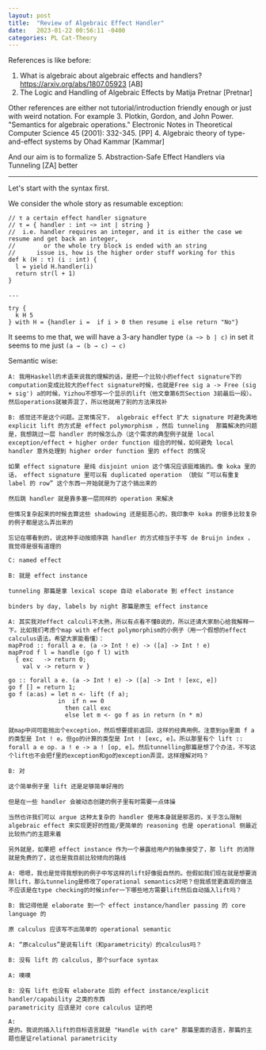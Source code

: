 ```yaml
---
layout: post
title:  "Review of Algebraic Effect Handler"
date:   2023-01-22 00:56:11 -0400
categories: PL Cat-Theory
---
```

References is like before:
1. What is algebraic about algebraic effects and handlers? https://arxiv.org/abs/1807.05923 [AB]
2. The Logic and Handling of Algebraic Effects by Matija Pretnar [Pretnar]

Other references are either not tutorial/introduction friendly enough or just with weird notation. For example
3. Plotkin, Gordon, and John Power. "Semantics for algebraic operations." Electronic Notes in Theoretical Computer Science 45 (2001): 332-345. [PP]
4. Algebraic theory of type-and-effect systems by Ohad Kammar [Kammar]

And our aim is to formalize 
5. Abstraction-Safe Effect Handlers via Tunneling [ZA] better
***



Let's start with the syntax first.

We consider the whole story as resumable exception:

```
// τ a certain effect handler signature
// τ = { handler : int ~> int | string } 
//  i.e. handler requires an integer, and it is either the case we resume and get back an integer, 
//        or the whole try block is ended with an string
//      issue is, how is the higher order stuff working for this
def k (H : τ) (i : int) {
  l = yield H.handler(i)
  return str(l + 1)
}

...

try {
  k H 5
} with H = {handler i =  if i > 0 then resume i else return "No"}
```
It seems to me that, we will have a 3-ary handler type `(a ~> b | c)` in set it seems to me just `(a → (b → c) → c)`

Semantic wise:
```
A: 我用Haskell的术语来说我的理解的话，是把一个比较小的effect signature下的computation变成比较大的effect signature时候，也就是Free sig a -> Free (sig + sig') a的时候，Yizhou不想写一个显示的lift（他文章第6页Section 3前最后一段）。然后operations就被弄混了，所以他就用了别的方法来找补

B: 感觉还不是这个问题。正常情况下， algebraic effect 扩大 signature 时避免满地 explicit lift 的方式是 effect polymorphism ，然后 tunneling  那篇解决的问题是，我想跳过一层 handler 的时候怎么办（这个需求的典型例子就是 local exception/effect + higher order function 组合的时候，如何避免 local handler 意外处理到 higher order function 里的 effect 的情况

如果 effect signature 是纯 disjoint union 这个情况应该挺难搞的。像 koka 里的话， effect signature 里可以有 duplicated operation （貌似 “可以有重复 label 的 row” 这个东西一开始就是为了这个搞出来的

然后跳 handler 就是靠多塞一层同样的 operation 来解决

但情况复杂起来的时候去算这些 shadowing 还是挺恶心的，我印象中 koka 的很多比较复杂的例子都是这么弄出来的

忘记在哪看到的，说这种手动按顺序跳 handler 的方式相当于手写 de Bruijn index ，我觉得是很有道理的

C: named effect

B: 就是 effect instance

tunneling 那篇是拿 lexical scope 自动 elaborate 到 effect instance

binders by day, labels by night 那篇是原生 effect instance

A: 其实我对effect calculi不太熟，所以有点看不懂B说的，所以还请大家耐心给我解释一下。比如我们考虑个map with effect polymorphism的小例子（用一个假想的effect calculus语法，希望大家能看懂）：
mapProd :: forall a e. (a -> Int ! e) -> ([a] -> Int ! e)
mapProd f l = handle (go f l) with
  { exc   -> return 0;
    val v -> return v }
    
go :: forall a e. (a -> Int ! e) -> ([a] -> Int ! [exc, e])
go f [] = return 1;
go f (a:as) = let n <- lift (f a);
              in  if n == 0 
                then call exc 
                else let m <- go f as in return (n * m)

就map中间可能抛出个exception，然后想要提前返回，这样的经典用例。注意到go里面 f a 的类型是 Int ! e，但go的计算的类型是 Int ! [exc, e]。所以那里有个 lift :: forall a e op. a ! e -> a ! [op, e]。然后tunnelling那篇是想了个办法，不写这个lift也不会把f里的exception和go的exception弄混，这样理解对吗？

B: 对

这个简单例子里 lift 还是足够简单好用的

但是在一些 handler 会被动态创建的例子里有时需要一点体操

当然也许我们可以 argue 这种太复杂的 handler 使用本身就是邪恶的，关于怎么限制 algebraic effect 来实现更好的性能/更简单的 reasoning 也是 operational 侧最近比较热门的主题来着

另外就是，如果把 effect instance 作为一个暴露给用户的抽象接受了，那 lift 的消除就是免费的了，这也是我目前比较倾向的路线

A: 嗯嗯，我也是觉得我想到的例子中写这样的lift好像挺自然的。但假如我们现在就是想要消除lift，那么tunneling是修改了operational semantics对吧？但我感觉更直观的做法不应该是在type checking的时候infer一下哪些地方需要lift然后自动插入lift吗？

B: 我记得他是 elaborate 到一个 effect instance/handler passing 的 core language 的

原 calculus 应该写不出简单的 operational semantic

A: “原calculus”是说有lift（和parametricity）的calculus吗？

B: 没有 lift 的 calculus, 那个surface syntax

A: 噢噢

B: 没有 lift 也没有 elaborate 后的 effect instance/explicit handler/capability 之类的东西
parametricity 应该是对 core calculus 证的吧

A:
是的。我说的插入lift的目标语言就是 "Handle with care" 那篇里面的语言，那篇的主题也是证relational parametricity
```